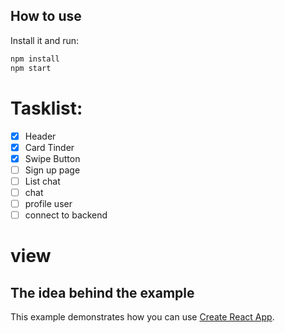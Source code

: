 ## How to use


Install it and run:

```sh
npm install
npm start
```
# Tasklist:
- [x] Header
- [x] Card Tinder
- [x] Swipe Button
- [ ] Sign up page 
- [ ] List chat 
- [ ] chat
- [ ] profile user 
- [ ] connect to backend

# view 




## The idea behind the example

This example demonstrates how you can use [Create React App](https://github.com/facebookincubator/create-react-app).


